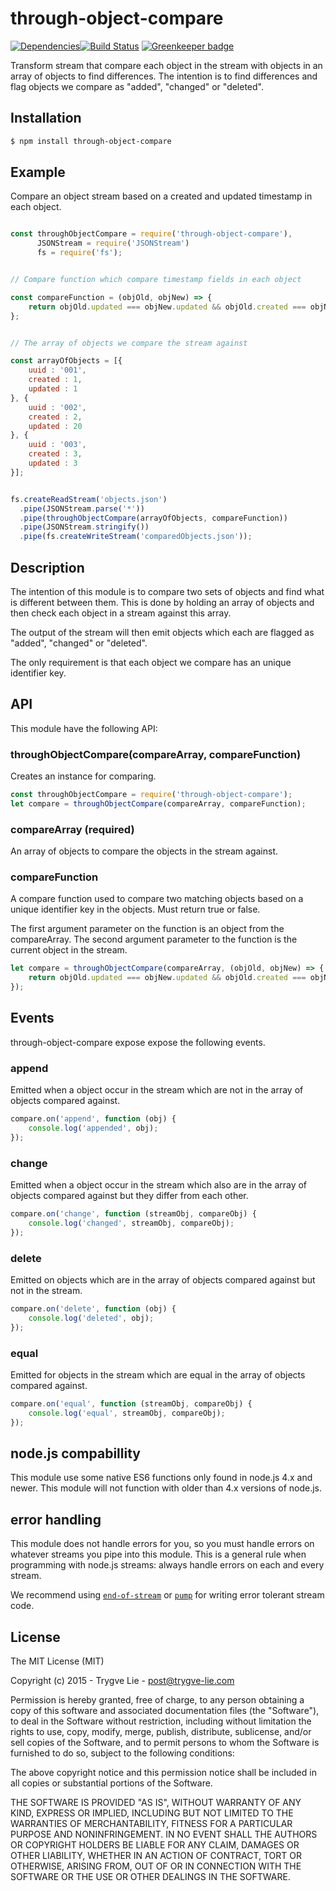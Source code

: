 # through-object-compare

[![Dependencies](https://img.shields.io/david/trygve-lie/through-object-compare.svg?style=flat-square)](https://david-dm.org/trygve-lie/through-object-compare)[![Build Status](http://img.shields.io/travis/trygve-lie/through-object-compare/master.svg?style=flat-square)](https://travis-ci.org/trygve-lie/through-object-compare) [![Greenkeeper badge](https://badges.greenkeeper.io/trygve-lie/through-object-compare.svg)](https://greenkeeper.io/)


Transform stream that compare each object in the stream with objects in an array 
of objects to find differences. The intention is to find differences and flag
objects we compare as "added", "changed" or "deleted".



## Installation

```bash
$ npm install through-object-compare
```



## Example

Compare an object stream based on a created and updated timestamp in each 
object.

```js

const throughObjectCompare = require('through-object-compare'),
	  JSONStream = require('JSONStream')
      fs = require('fs');


// Compare function which compare timestamp fields in each object

const compareFunction = (objOld, objNew) => {
    return objOld.updated === objNew.updated && objOld.created === objNew.created;
};


// The array of objects we compare the stream against

const arrayOfObjects = [{
    uuid : '001',
    created : 1,
    updated : 1
}, {
    uuid : '002',
    created : 2,
    updated : 20
}, {
    uuid : '003',
    created : 3,
    updated : 3
}];


fs.createReadStream('objects.json')
  .pipe(JSONStream.parse('*'))
  .pipe(throughObjectCompare(arrayOfObjects, compareFunction))
  .pipe(JSONStream.stringify())
  .pipe(fs.createWriteStream('comparedObjects.json'));
```



## Description

The intention of this module is to compare two sets of objects and find what is
different between them. This is done by holding an array of objects and then 
check each object in a stream against this array.

The output of the stream will then emit objects which each are flagged as 
"added", "changed" or "deleted".

The only requirement is that each object we compare has an unique identifier 
key.



## API

This module have the following API:

### throughObjectCompare(compareArray, compareFunction)

Creates an instance for comparing.

```js
const throughObjectCompare = require('through-object-compare');
let compare = throughObjectCompare(compareArray, compareFunction);
```


### compareArray (required)

An array of objects to compare the objects in the stream against.


### compareFunction

A compare function used to compare two matching objects based on a unique 
identifier key in the objects. Must return true or false.

The first argument parameter on the function is an object from the compareArray. 
The second argument parameter to the function is the current object in the 
stream.

```js
let compare = throughObjectCompare(compareArray, (objOld, objNew) => {
    return objOld.updated === objNew.updated && objOld.created === objNew.created;
});
```



## Events

through-object-compare expose expose the following events. 


### append

Emitted when a object occur in the stream which are not in the array of objects
compared against.

```js
compare.on('append', function (obj) {
    console.log('appended', obj);
});
```


### change

Emitted when a object occur in the stream which also are in the array of objects
compared against but they differ from each other.

```js
compare.on('change', function (streamObj, compareObj) {
    console.log('changed', streamObj, compareObj);
});
```


### delete

Emitted on objects which are in the array of objects compared against but not in
the stream.

```js
compare.on('delete', function (obj) {
    console.log('deleted', obj);
});
```


### equal

Emitted for objects in the stream which are equal in the array of objects
compared against.

```js
compare.on('equal', function (streamObj, compareObj) {
    console.log('equal', streamObj, compareObj);
});
```



## node.js compabillity

This module use some native ES6 functions only found in node.js 4.x and newer. 
This module will not function with older than 4.x versions of node.js.



## error handling

This module does not handle errors for you, so you must handle errors on 
whatever streams you pipe into this module. This is a general rule when 
programming with node.js streams: always handle errors on each and every stream. 

We recommend using [`end-of-stream`](https://npmjs.org/end-of-stream) or [`pump`](https://npmjs.org/pump) 
for writing error tolerant stream code.



## License 

The MIT License (MIT)

Copyright (c) 2015 - Trygve Lie - post@trygve-lie.com

Permission is hereby granted, free of charge, to any person obtaining a copy
of this software and associated documentation files (the "Software"), to deal
in the Software without restriction, including without limitation the rights
to use, copy, modify, merge, publish, distribute, sublicense, and/or sell
copies of the Software, and to permit persons to whom the Software is
furnished to do so, subject to the following conditions:

The above copyright notice and this permission notice shall be included in
all copies or substantial portions of the Software.

THE SOFTWARE IS PROVIDED "AS IS", WITHOUT WARRANTY OF ANY KIND, EXPRESS OR
IMPLIED, INCLUDING BUT NOT LIMITED TO THE WARRANTIES OF MERCHANTABILITY,
FITNESS FOR A PARTICULAR PURPOSE AND NONINFRINGEMENT. IN NO EVENT SHALL THE
AUTHORS OR COPYRIGHT HOLDERS BE LIABLE FOR ANY CLAIM, DAMAGES OR OTHER
LIABILITY, WHETHER IN AN ACTION OF CONTRACT, TORT OR OTHERWISE, ARISING FROM,
OUT OF OR IN CONNECTION WITH THE SOFTWARE OR THE USE OR OTHER DEALINGS IN
THE SOFTWARE.